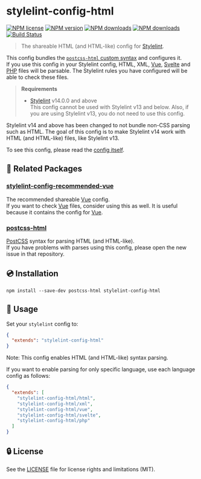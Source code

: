 # stylelint-config-html

[![NPM license](https://img.shields.io/npm/l/stylelint-config-html.svg)](https://www.npmjs.com/package/stylelint-config-html)
[![NPM version](https://img.shields.io/npm/v/stylelint-config-html.svg)](https://www.npmjs.com/package/stylelint-config-html)
[![NPM downloads](https://img.shields.io/npm/dw/stylelint-config-html.svg)](http://www.npmtrends.com/stylelint-config-html)
[![NPM downloads](https://img.shields.io/npm/dm/stylelint-config-html.svg)](http://www.npmtrends.com/stylelint-config-html)
[![Build Status](https://github.com/ota-meshi/stylelint-config-html/workflows/CI/badge.svg?branch=main)](https://github.com/ota-meshi/stylelint-config-html/actions?query=workflow%3ACI)

> The shareable HTML (and HTML-like) config for [Stylelint].

This config bundles the [`postcss-html` custom syntax](https://github.com/ota-meshi/postcss-html) and configures it.  
If you use this config in your Stylelint config, HTML, XML, [Vue], [Svelte] and [PHP] files will be parsable. The Stylelint rules you have configured will be able to check these files.

> **Requirements**
>
> - [Stylelint] v14.0.0 and above  
>   This config cannot be used with Stylelint v13 and below. Also, if you are using Stylelint v13, you do not need to use this config.

Stylelint v14 and above has been changed to not bundle non-CSS parsing such as HTML. The goal of this config is to make Stylelint v14 work with HTML (and HTML-like) files, like Stylelint v13.

To see this config, please read the [config itself](/index.js).

## :couple: Related Packages

### [stylelint-config-recommended-vue](https://github.com/ota-meshi/stylelint-config-recommended-vue)

The recommended shareable [Vue](https://v3.vuejs.org/) config.  
If you want to check [Vue] files, consider using this as well. It is useful because it contains the config for [Vue](https://v3.vuejs.org/).

### [postcss-html](https://github.com/ota-meshi/postcss-html)

[PostCSS] syntax for parsing HTML (and HTML-like).  
If you have problems with parses using this config, please open the new issue in that repository.

## :cd: Installation

```shell
npm install --save-dev postcss-html stylelint-config-html
```

## :book: Usage

Set your `stylelint` config to:

```json
{
  "extends": "stylelint-config-html"
}
```

Note: This config enables HTML (and HTML-like) syntax parsing.

If you want to enable parsing for only specific language, use each language config as follows:

```json
{
  "extends": [
    "stylelint-config-html/html",
    "stylelint-config-html/xml",
    "stylelint-config-html/vue",
    "stylelint-config-html/svelte",
    "stylelint-config-html/php"
  ]
}
```

## :lock: License

See the [LICENSE](LICENSE) file for license rights and limitations (MIT).

[Stylelint]: https://stylelint.io/
[Vue]: https://v3.vuejs.org/guide/single-file-component.html
[Svelte]: https://svelte.dev/docs#Component_format
[PHP]: https://www.php.net/manual/en/intro-whatis.php
[PostCss]: https://github.com/postcss/postcss
